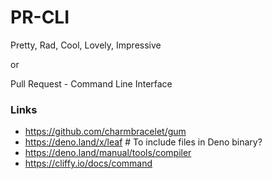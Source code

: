 # PR-CLI

Pretty, Rad, Cool, Lovely, Impressive

or

Pull Request - Command Line Interface

### Links

- https://github.com/charmbracelet/gum
- https://deno.land/x/leaf # To include files in Deno binary?
- https://deno.land/manual/tools/compiler
- https://cliffy.io/docs/command

